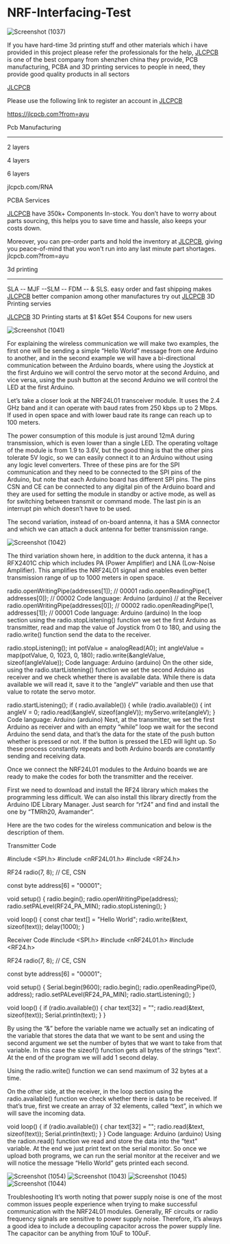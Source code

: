 # NRF-Interfacing-Test

![Screenshot (1037)](https://github.com/Arush-om/NRF-Interfacing-Test/assets/134673721/61c130db-3627-49b7-b71f-1c39be96d517)

If you have hard-time 3d printing stuff and other materials which i have provided in this project please refer the professionals for the help, [JLCPCB](https://jlcpcb.com?from=ayu ) is one of the best company from shenzhen china they provide, PCB manufacturing, PCBA and 3D printing services to people in need, they provide good quality products in all sectors

[JLCPCB](https://jlcpcb.com?from=ayu)


Please use the following link to register an account in [JLCPCB](https://jlcpcb.com?from=ayu )

https://jlcpcb.com?from=ayu 

Pcb Manufacturing

----------

2 layers

4 layers

6 layers

jlcpcb.com/RNA

PCBA Services

[JLCPCB](https://jlcpcb.com?from=ayu ) have 350k+ Components In-stock. You don’t have to worry about parts sourcing, this helps you to save time and hassle, also keeps your costs down.

Moreover, you can pre-order parts and hold the inventory at [JLCPCB](https://jlcpcb.com?from=ayu ), giving you peace-of-mind that you won't run into any last minute part shortages. jlcpcb.com?from=ayu 


3d printing

-------------------

SLA -- MJF --SLM -- FDM -- & SLS. easy order and fast shipping makes [JLCPCB](https://jlcpcb.com?from=ayu ) better companion among other manufactures try out [JLCPCB](https://jlcpcb.com?from=ayu ) 3D Printing servies

[JLCPCB](https://jlcpcb.com?from=ayu ) 3D Printing starts at $1 &Get $54 Coupons for new users

![Screenshot (1041)](https://github.com/Arush-om/NRF-Interfacing-Test/assets/134673721/8d03f079-5881-4e58-acce-04d704119d55)

For explaining the wireless communication we will make two examples, the first one will be sending a simple “Hello World” message from one Arduino to another, and in the second example we will have a bi-directional communication between the Arduino boards, where using the Joystick at the first Arduino we will control the servo motor at the second Arduino, and vice versa, using the push button at the second Arduino we will control the LED at the first Arduino.

Let’s take a closer look at the NRF24L01 transceiver module. It uses the 2.4 GHz band and it can operate with baud rates from 250 kbps up to 2 Mbps. If used in open space and with lower baud rate its range can reach up to 100 meters.

The power consumption of this module is just around 12mA during transmission, which is even lower than a single LED. The operating voltage of the module is from 1.9 to 3.6V, but the good thing is that the other pins tolerate 5V logic, so we can easily connect it to an Arduino without using any logic level converters. Three of these pins are for the SPI communication and they need to be connected to the SPI pins of the Arduino, but note that each Arduino board has different SPI pins. The pins CSN and CE can be connected to any digital pin of the Arduino board and they are used for setting the module in standby or active mode, as well as for switching between transmit or command mode. The last pin is an interrupt pin which doesn’t have to be used.

The second variation, instead of on-board antenna, it has a SMA connector and which we can attach a duck antenna for better transmission range.

![Screenshot (1042)](https://github.com/Arush-om/NRF-Interfacing-Test/assets/134673721/dc5e03cb-752d-45f6-b13a-c0f1f592ea42)

The third variation shown here, in addition to the duck antenna, it has a RFX2401C chip which includes PA (Power Amplifier) and LNA (Low-Noise Amplifier). This amplifies the NRF24L01 signal and enables even better transmission range of up to 1000 meters in open space.

radio.openWritingPipe(addresses[1]); // 00001
radio.openReadingPipe(1, addresses[0]); // 00002
Code language: Arduino (arduino)
// at the Receiver
radio.openWritingPipe(addresses[0]); // 00002
radio.openReadingPipe(1, addresses[1]); // 00001
Code language: Arduino (arduino)
In the loop section using the radio.stopListening() function we set the first Arduino as transmitter, read and map the value of Joystick from 0 to 180, and using the radio.write() function send the data to the receiver.

radio.stopListening();
int potValue = analogRead(A0);
int angleValue = map(potValue, 0, 1023, 0, 180);
radio.write(&angleValue, sizeof(angleValue));
Code language: Arduino (arduino)
On the other side, using the radio.startListening() function we set the second Arduino as receiver and we check whether there is available data. While there is data available we will read it, save it to the “angleV” variable and then use that value to rotate the servo motor.

radio.startListening();
  if ( radio.available()) {
    while (radio.available()) {
      int angleV = 0;
      radio.read(&angleV, sizeof(angleV));
      myServo.write(angleV);
    }
Code language: Arduino (arduino)
Next, at the transmitter, we set the first Arduino as receiver and with an empty “while” loop we wait for the second Arduino the send data, and that’s the data for the state of the push button whether is pressed or not. If the button is pressed the LED will light up. So these process constantly repeats and both Arduino boards are constantly sending and receiving data.  

Once we connect the NRF24L01 modules to the Arduino boards we are ready to make the codes for both the transmitter and the receiver.

First we need to download and install the RF24 library which makes the programming less difficult. We can also install this library directly from the Arduino IDE Library Manager. Just search for “rf24” and find and install the one by “TMRh20, Avamander”.

Here are the two codes for the wireless communication and below is the description of them.

Transmitter Code

#include <SPI.h>
#include <nRF24L01.h>
#include <RF24.h>

RF24 radio(7, 8); // CE, CSN

const byte address[6] = "00001";

void setup() {
  radio.begin();
  radio.openWritingPipe(address);
  radio.setPALevel(RF24_PA_MIN);
  radio.stopListening();
}

void loop() {
  const char text[] = "Hello World";
  radio.write(&text, sizeof(text));
  delay(1000);
}

Receiver Code
#include <SPI.h>
#include <nRF24L01.h>
#include <RF24.h>

RF24 radio(7, 8); // CE, CSN

const byte address[6] = "00001";

void setup() {
  Serial.begin(9600);
  radio.begin();
  radio.openReadingPipe(0, address);
  radio.setPALevel(RF24_PA_MIN);
  radio.startListening();
}

void loop() {
  if (radio.available()) {
    char text[32] = "";
    radio.read(&text, sizeof(text));
    Serial.println(text);
  }
}

By using the “&” before the variable name we actually set an indicating of the variable that stores the data that we want to be sent and using the second argument we set the number of bytes that we want to take from that variable. In this case the sizeof() function gets all bytes of the strings “text”. At the end of the program we will add 1 second delay.

Using the radio.write() function we can send maximum of 32 bytes at a time.

On the other side, at the receiver, in the loop section using the radio.available() function we check whether there is data to be received. If that’s true, first we create an array of 32 elements, called “text”, in which we will save the incoming data.

void loop() {
  if (radio.available()) {
    char text[32] = "";
    radio.read(&text, sizeof(text));
    Serial.println(text);
  }
}
Code language: Arduino (arduino)
Using the radion.read() function we read and store the data into the “text” variable. At the end we just print text on the serial monitor. So once we upload both programs, we can run the serial monitor at the receiver and we will notice the message “Hello World” gets printed each second.

![Screenshot (1054)](https://github.com/Arush-om/NRF-Interfacing-Test/assets/134673721/0d255ca5-913f-494d-86e1-f6267e8176d5)
![Screenshot (1043)](https://github.com/Arush-om/NRF-Interfacing-Test/assets/134673721/1ea8de92-5562-4297-a86e-0efe07e8429d)
![Screenshot (1045)](https://github.com/Arush-om/NRF-Interfacing-Test/assets/134673721/8fc909e3-305b-462e-bf46-1405edea3e4e)
![Screenshot (1044)](https://github.com/Arush-om/NRF-Interfacing-Test/assets/134673721/44949df5-3157-405a-aaa4-ab8375110d50)

Troubleshooting
It’s worth noting that power supply noise is one of the most common issues people experience when trying to make successful communication with the NRF24L01 modules. Generally, RF circuits or radio frequency signals are sensitive to power supply noise. Therefore, it’s always a good idea to include a decoupling capacitor across the power supply line. The capacitor can be anything from 10uF to 100uF.
